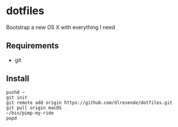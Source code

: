# dotfiles
Bootstrap a new OS X with everything I need

## Requirements
- git

## Install
```
pushd ~
git init
git remote add origin https://github.com/dlresende/dotfiles.git
git pull origin macOS
~/bin/pimp-my-ride
popd
```
